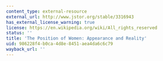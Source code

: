 ```yaml
---
content_type: external-resource
external_url: http://www.jstor.org/stable/3316943
has_external_license_warning: true
license: https://en.wikipedia.org/wiki/All_rights_reserved
status: ''
title: 'The Position of Women: Appearance and Reality'
uid: 986228f4-b0ca-4d8e-8451-aea4da6c6c79
wayback_url: ''
---
```

